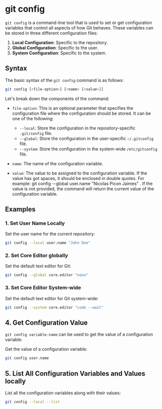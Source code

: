 # git config

`git config` is a command-line tool that is used to set or get configuration variables that control all aspects of how Git behaves. These variables can be stored in three different configuration files:

1. **Local Configuration**: Specific to the repository.
2. **Global Configuration**: Specific to the user.
3. **System Configuration**: Specific to the system.

## Syntax

The basic syntax of the `git config` command is as follows:

```sh
git config [<file-option>] [<name> [<value>]]
```

Let's break down the components of the command:

- `file-option`: This is an optional parameter that specifies the configuration file where the configuration should be stored. It can be one of the following:
  - `--local`: Store the configuration in the repository-specific `.git/config` file.
  - `--global`: Store the configuration in the user-specific `~/.gitconfig` file.
  - `--system`: Store the configuration in the system-wide `/etc/gitconfig` file.

- `name`: The name of the configuration variable.

- `value`: The value to be assigned to the configuration variable. If the value has got spaces, it should be enclosed in double quotes. For example: git config --global user.name "Nicolas Picon Jaimes" .  If the value is not provided, the command will return the current value of the configuration variable.

## Examples

### 1. Set User Name Locally

Set the user name for the current repository:

```sh
git config --local user.name "John Doe"
```

### 2. Set Core Editor globally

Set the default text editor for Git:

```sh
git config --global core.editor "nano"
```

### 3. Set Core Editor System-wide

Set the default text editor for Git system-wide:

```sh
git config --system core.editor "code --wait"
```

## 4. Get Configuration Value

`git config variable-name` can be used to get the value of a configuration variable:

Get the value of a configuration variable:

```sh
git config user.name
```

## 5. List All Configuration Variables and Values locally

List all the configuration variables along with their values:

```sh
git config --local --list
```